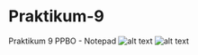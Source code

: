 # Praktikum-9
 Praktikum 9 PPBO - Notepad
![alt text](https://github.com/annasabdurrahman354/Praktikum-9/blob/main/1.png?raw=true)
![alt text](https://github.com/annasabdurrahman354/Praktikum-9/blob/main/2.png?raw=true)